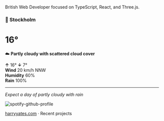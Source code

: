 British Web Developer focused on TypeScript, React, and Three.js.

<!-- WEATHER_START -->
### 📍 Stockholm
# 16°
☁️ **Partly cloudy with scattered cloud cover**

**↑** 16° **↓** 7°  
**Wind** 20 km/h NNW  
**Humidity** 60%  
**Rain** 100%

---
*Expect a day of partly cloudy with rain*
<!-- WEATHER_END -->

<p align="left">
  <a>
    <img src="https://spotify-github-profile.kittinanx.com/api/view?uid=bigbello&cover_image=true&theme=natemoo-re&show_offline=true&background_color=121212&interchange=false&bar_color=53b14f&bar_color_cover=false" alt="spotify-github-profile">
  </a>
</p>

[harryyates.com](https://harryyates.com) · Recent projects